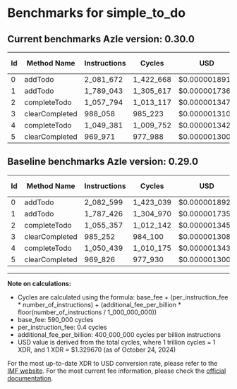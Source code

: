 # Benchmarks for simple_to_do

## Current benchmarks Azle version: 0.30.0

| Id  | Method Name    | Instructions | Cycles    | USD           | USD/Million Calls | Change                            |
| --- | -------------- | ------------ | --------- | ------------- | ----------------- | --------------------------------- |
| 0   | addTodo        | 2_081_672    | 1_422_668 | $0.0000018917 | $1.89             | <font color="green">-927</font>   |
| 1   | addTodo        | 1_789_043    | 1_305_617 | $0.0000017360 | $1.73             | <font color="red">+1_617</font>   |
| 2   | completeTodo   | 1_057_794    | 1_013_117 | $0.0000013471 | $1.34             | <font color="red">+2_437</font>   |
| 3   | clearCompleted | 988_058      | 985_223   | $0.0000013100 | $1.31             | <font color="red">+2_806</font>   |
| 4   | completeTodo   | 1_049_381    | 1_009_752 | $0.0000013426 | $1.34             | <font color="green">-1_058</font> |
| 5   | clearCompleted | 969_971      | 977_988   | $0.0000013004 | $1.30             | <font color="red">+145</font>     |

## Baseline benchmarks Azle version: 0.29.0

| Id  | Method Name    | Instructions | Cycles    | USD           | USD/Million Calls |
| --- | -------------- | ------------ | --------- | ------------- | ----------------- |
| 0   | addTodo        | 2_082_599    | 1_423_039 | $0.0000018922 | $1.89             |
| 1   | addTodo        | 1_787_426    | 1_304_970 | $0.0000017352 | $1.73             |
| 2   | completeTodo   | 1_055_357    | 1_012_142 | $0.0000013458 | $1.34             |
| 3   | clearCompleted | 985_252      | 984_100   | $0.0000013085 | $1.30             |
| 4   | completeTodo   | 1_050_439    | 1_010_175 | $0.0000013432 | $1.34             |
| 5   | clearCompleted | 969_826      | 977_930   | $0.0000013003 | $1.30             |

---

**Note on calculations:**

- Cycles are calculated using the formula: base_fee + (per_instruction_fee \* number_of_instructions) + (additional_fee_per_billion \* floor(number_of_instructions / 1_000_000_000))
- base_fee: 590_000 cycles
- per_instruction_fee: 0.4 cycles
- additional_fee_per_billion: 400_000_000 cycles per billion instructions
- USD value is derived from the total cycles, where 1 trillion cycles = 1 XDR, and 1 XDR = $1.329670 (as of October 24, 2024)

For the most up-to-date XDR to USD conversion rate, please refer to the [IMF website](https://www.imf.org/external/np/fin/data/rms_sdrv.aspx).
For the most current fee information, please check the [official documentation](https://internetcomputer.org/docs/current/developer-docs/gas-cost#execution).
